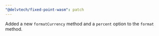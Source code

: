 ```yaml
---
"@delvtech/fixed-point-wasm": patch
---
```


Added a new `formatCurrency` method and a `percent` option to the `format` method.
